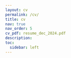 ```yaml
---
layout: cv
permalink: /cv/
title: cv
nav: true
nav_order: 5
cv_pdf: resume_dec_2024.pdf
description:
toc:
  sidebar: left
---
```

